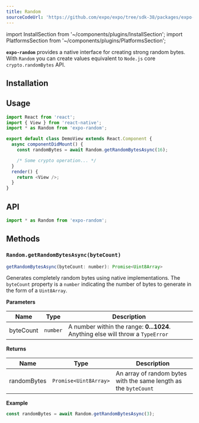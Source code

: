 ```yaml
---
title: Random
sourceCodeUrl: 'https://github.com/expo/expo/tree/sdk-38/packages/expo-random'
---
```


import InstallSection from '~/components/plugins/InstallSection';
import PlatformsSection from '~/components/plugins/PlatformsSection';

**`expo-random`** provides a native interface for creating strong random bytes. With `Random` you can create values equivalent to `Node.js` core `crypto.randomBytes` API.

<PlatformsSection android emulator ios simulator web />

## Installation

<InstallSection packageName="expo-random" />

## Usage

```javascript
import React from 'react';
import { View } from 'react-native';
import * as Random from 'expo-random';

export default class DemoView extends React.Component {
  async componentDidMount() {
    const randomBytes = await Random.getRandomBytesAsync(16);

    /* Some crypto operation... */
  }
  render() {
    return <View />;
  }
}
```

## API

```js
import * as Random from 'expo-random';
```

## Methods

### `Random.getRandomBytesAsync(byteCount)`

```js
getRandomBytesAsync(byteCount: number): Promise<Uint8Array>
```

Generates completely random bytes using native implementations. The `byteCount` property is a `number` indicating the number of bytes to generate in the form of a `Uint8Array`.

**Parameters**

| Name      | Type     | Description                                                                     |
| --------- | -------- | ------------------------------------------------------------------------------- |
| byteCount | `number` | A number within the range: **0...1024**. Anything else will throw a `TypeError` |

**Returns**

| Name        | Type                  | Description                                                      |
| ----------- | --------------------- | ---------------------------------------------------------------- |
| randomBytes | `Promise<Uint8Array>` | An array of random bytes with the same length as the `byteCount` |

**Example**

```js
const randomBytes = await Random.getRandomBytesAsync(3);
```
